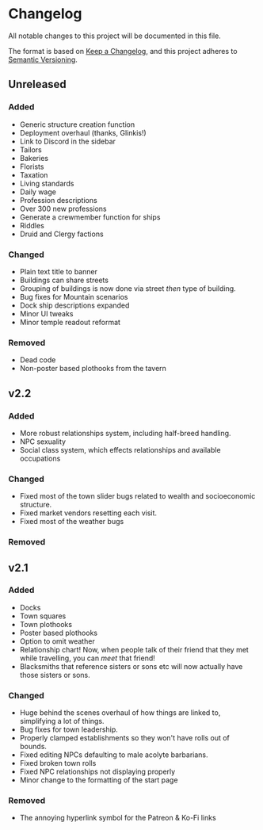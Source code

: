 # Changelog
All notable changes to this project will be documented in this file.

The format is based on [Keep a Changelog](https://keepachangelog.com/en/1.0.0/),
and this project adheres to [Semantic Versioning](https://semver.org/spec/v2.0.0.html).

## Unreleased
### Added
- Generic structure creation function
- Deployment overhaul (thanks, Glinkis!)
- Link to Discord in the sidebar
- Tailors
- Bakeries
- Florists
- Taxation
- Living standards
- Daily wage
- Profession descriptions
- Over 300 new professions
- Generate a crewmember function for ships
- Riddles
- Druid and Clergy factions
### Changed
- Plain text title to banner
- Buildings can share streets
- Grouping of buildings is now done via street _then_ type of building.
- Bug fixes for Mountain scenarios
- Dock ship descriptions expanded
- Minor UI tweaks
- Minor temple readout reformat
### Removed
- Dead code
- Non-poster based plothooks from the tavern

## v2.2
### Added
- More robust relationships system, including half-breed handling.
- NPC sexuality
- Social class system, which effects relationships and available occupations
### Changed
- Fixed most of the town slider bugs related to wealth and socioeconomic structure.
- Fixed market vendors resetting each visit.
- Fixed most of the weather bugs
### Removed

## v2.1
### Added
- Docks
- Town squares
- Town plothooks
- Poster based plothooks
- Option to omit weather
- Relationship chart! Now, when people talk of their friend that they met while travelling, you can *meet* that friend!
- Blacksmiths that reference sisters or sons etc will now actually have those sisters or sons.

### Changed
- Huge behind the scenes overhaul of how things are linked to, simplifying a lot of things.
- Bug fixes for town leadership.
- Properly clamped establishments so they won't have rolls out of bounds.
- Fixed editing NPCs defaulting to male acolyte barbarians.
- Fixed broken town rolls
- Fixed NPC relationships not displaying properly
- Minor change to the formatting of the start page
### Removed
- The annoying hyperlink symbol for the Patreon & Ko-Fi links
